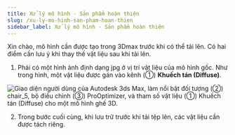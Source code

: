 ```yaml
---
title: Xử lý mô hình - Sản phẩm hoàn thiện
slug: /xu-ly-mo-hinh-san-pham-hoan-thien
sidebar_label: Xử lý mô hình - Sản phẩm hoàn thiện
---
```


Xin chào, mô hình cần được tạo trong 3Dmax trước khi có thể tải lên. Có hai điểm cần lưu ý khi thay thế vật liệu sau khi tải lên.

1. Phải có một hình ảnh định dạng jpg ở vị trí vật liệu của mô hình gốc. Như trong hình, một vật liệu được gán vào kênh (①) **Khuếch tán (Diffuse)**.

![Giao diện người dùng của Autodesk 3ds Max, làm nổi bật đối tượng (②) chair_5, bộ điều chỉnh (③) ProOptimizer, và tham số vật liệu (①) Khuếch tán (Diffuse) cho một mô hình ghế 3D.](https://storage.googleapis.com/jegavn_kb/images/54a7d0cc-1e5d-4894-918e-c689270800bb.png)

2. Trong bước cuối cùng, khi lưu trữ trước khi tải tệp lên, các vật liệu cần được tách riêng.